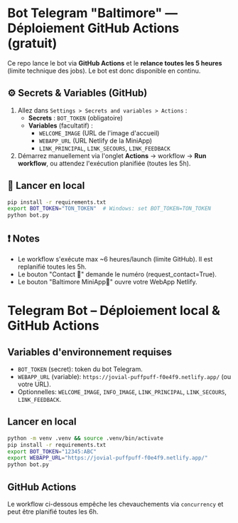 # Bot Telegram "Baltimore" — Déploiement GitHub Actions (gratuit)

Ce repo lance le bot via **GitHub Actions** et le **relance toutes les 5 heures**
(limite technique des jobs). Le bot est donc disponible en continu.

## ⚙️ Secrets & Variables (GitHub)
1. Allez dans `Settings > Secrets and variables > Actions` :
   - **Secrets** : `BOT_TOKEN` (obligatoire)
   - **Variables** (facultatif) :
     - `WELCOME_IMAGE` (URL de l'image d'accueil)
     - `WEBAPP_URL` (URL Netlify de la MiniApp)
     - `LINK_PRINCIPAL`, `LINK_SECOURS`, `LINK_FEEDBACK`
2. Démarrez manuellement via l'onglet **Actions** → workflow → **Run workflow**,
   ou attendez l'exécution planifiée (toutes les 5h).

## 🧪 Lancer en local
```bash
pip install -r requirements.txt
export BOT_TOKEN="TON_TOKEN"  # Windows: set BOT_TOKEN=TON_TOKEN
python bot.py
```

## ❗ Notes
- Le workflow s'exécute max ~6 heures/launch (limite GitHub). Il est replanifié toutes les 5h.
- Le bouton "Contact 📱" demande le numéro (request_contact=True).
- Le bouton "Baltimore MiniApp🤖" ouvre votre WebApp Netlify.


# Telegram Bot – Déploiement local & GitHub Actions

## Variables d'environnement requises
- `BOT_TOKEN` (secret): token du bot Telegram.
- `WEBAPP_URL` (variable): `https://jovial-puffpuff-f0e4f9.netlify.app/` (ou votre URL).
- Optionnelles: `WELCOME_IMAGE`, `INFO_IMAGE`, `LINK_PRINCIPAL`, `LINK_SECOURS`, `LINK_FEEDBACK`.

## Lancer en local
```bash
python -m venv .venv && source .venv/bin/activate
pip install -r requirements.txt
export BOT_TOKEN="12345:ABC"
export WEBAPP_URL="https://jovial-puffpuff-f0e4f9.netlify.app/"
python bot.py
```

## GitHub Actions
Le workflow ci-dessous empêche les chevauchements via `concurrency` et peut être planifié toutes les 6h.